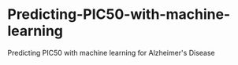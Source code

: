 # Predicting-PIC50-with-machine-learning
Predicting PIC50 with machine learning for Alzheimer's Disease
